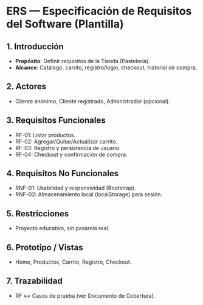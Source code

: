 # ERS — Especificación de Requisitos del Software (Plantilla)

## 1. Introducción
- **Propósito**: Definir requisitos de la Tienda (Pastelería).
- **Alcance**: Catálogo, carrito, registro/login, checkout, historial de compra.

## 2. Actores
- Cliente anónimo, Cliente registrado, Administrador (opcional).

## 3. Requisitos Funcionales
- RF-01: Listar productos.
- RF-02: Agregar/Quitar/Actualizar carrito.
- RF-03: Registro y persistencia de usuario.
- RF-04: Checkout y confirmación de compra.

## 4. Requisitos No Funcionales
- RNF-01: Usabilidad y responsividad (Bootstrap).
- RNF-02: Almacenamiento local (localStorage) para sesión.

## 5. Restricciones
- Proyecto educativo, sin pasarela real.

## 6. Prototipo / Vistas
- Home, Productos, Carrito, Registro, Checkout.

## 7. Trazabilidad
- RF ↔ Casos de prueba (ver Documento de Cobertura).
